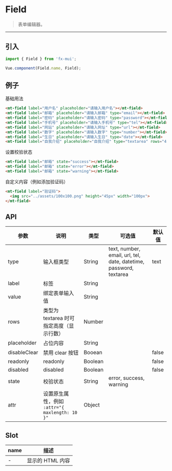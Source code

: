 # Field

> 表单编辑器。

----------

## 引入

```javascript
import { Field } from 'fx-mui';

Vue.component(Field.name, Field);
```

## 例子

基础用法
```html
<mt-field label="用户名" placeholder="请输入用户名"></mt-field>
<mt-field label="邮箱" placeholder="请输入邮箱" type="email"></mt-field>
<mt-field label="密码" placeholder="请输入密码" type="password"></mt-field>
<mt-field label="手机号" placeholder="请输入手机号" type="tel"></mt-field>
<mt-field label="网站" placeholder="请输入网址" type="url"></mt-field>
<mt-field label="数字" placeholder="请输入数字" type="number"></mt-field>
<mt-field label="生日" placeholder="请输入生日" type="date"></mt-field>
<mt-field label="自我介绍" placeholder="自我介绍" type="textarea" rows="4"></mt-field>
```

设置校验状态
```html
<mt-field label="邮箱" state="success"></mt-field>
<mt-field label="邮箱" state="error"></mt-field>
<mt-field label="邮箱" state="warning"></mt-field>
```

自定义内容（例如添加验证码）
```html
<mt-field label="验证码">
  <img src="../assets/100x100.png" height="45px" width="100px">
</mt-field>
```


## API

| 参数 | 说明 | 类型 | 可选值 | 默认值 |
|------|-------|---------|-------|--------|
| type | 输入框类型 | String | text, number, email, url, tel, date, datetime, password, textarea | text |
| label| 标签 | String | | |
| value| 绑定表单输入值 | String | | |
| rows | 类型为 textarea 时可指定高度（显示行数）| Number | | |
| placeholder | 占位内容 |String | | |
| disableClear | 禁用 clear 按钮 | Booean | | false |
| readonly | readonly |Boolean | | false |
| disabled | disabled |Boolean | | false |
| state | 校验状态 | String | error, success, warning | |
| attr | 设置原生属性，例如 `:attr="{ maxlength: 10 }"` | Object | |

## Slot
| name | 描述 |
|------|--------|
| - | 显示的 HTML 内容|

